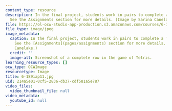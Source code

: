```yaml
---
content_type: resource
description: In the final project, students work in pairs to complete a Tetris game.
  See the Assignments section for more details. (Image by Sarina Canelake.)
file: https://ol-ocw-studio-app-production.s3.amazonaws.com/courses/6-189-a-gentle-introduction-to-programming-using-python-january-iap-2011/214a5e010cf52836db37cdf581a5e787_6-189iap11.jpg
file_type: image/jpeg
image_metadata:
  caption: In the final project, students work in pairs to complete a Tetris game.
    See the [Assignments](pages/assignments) section for more details. (Image by Sarina
    Canelake.)
  credit: ''
  image-alt: Screenshot of a complete row in the game of Tetris.
learning_resource_types: []
ocw_type: OCWImage
resourcetype: Image
title: 6-189iap11.jpg
uid: 214a5e01-0cf5-2836-db37-cdf581a5e787
video_files:
  video_thumbnail_file: null
video_metadata:
  youtube_id: null
---
```

